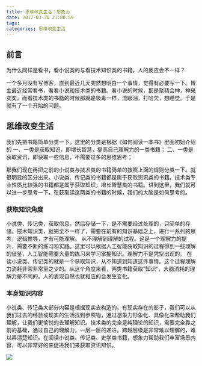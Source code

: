 ```yaml
---
title: 思维改变生活：想象力
date: 2017-03-30 21:00:59
tags:
categories: 思维改变生活
---
```


## 前言

为什么同样是看书，看小说类的与看技术知识类的书籍，人的反应会不一样？

一个多月没有写博客，直到最近几天突然想明白一个事情，觉得有必要写一下。博主最近经常看书，看看小说和技术类的书籍。看小说的时候，那是聚精会神，神采奕奕。而看技术类的书籍的时候那就是吸毒一样，流眼泪，打哈欠，想睡觉。于是就有了一个开始的问题。

## 思维改变生活

我们先把书籍简单分类一下。这里的分类是根据《如何阅读一本书》里面初始介绍的
一、一类是获取知识，即增长智慧，提高自己理解力的一类书籍；
二、一类是获取资讯，即获取一些信息，不需要过多的思维思考；

那我们现在再把之前的小说类与技术类的书籍简单的按照上面的规则分类一下。就很明显的区分出来。小说类、传记类的书籍都是属于获取资讯类的书籍。技术类专业性质比较强的书籍都是属于获取知识，增长智慧类的书籍。讲到这里，我们就可以进一步思考一下。在获取读这两类的书籍的时候，我们的大脑是如何思考的。


### 获取知识角度

小说类、传记类，获取信息，然后存储一下，是不需要经过处理的，只简单的存储。技术知识类，就完全不一样了，需要在前有的知识基础之上，进行一系列的思考，逻辑推导，才有可能理解。 从不理解到理解的过程。这是一个理解力的提升，需要不断的练习和实践。这里可以根据人工智能获取知识的过程得到一些理解的借鉴，人工智能需要大量的练习来学习掌握知识。理解力不是凭空出现的。 在读小说类、传记类的就是一个获取知识，从不知道到知道这件事情。这个过程理解力消耗非常非常至之少的。从这个角度来看，两类书籍获取“知识”，大脑消耗的理解力是不同的。人的表现自然也就相应的会发生变化。

### 本身知识内容

小说类、传记类大部分内容是根据现实去构造的，有现实存在的影子，我们可以从我们过去的经验或现实的生活找到参照物，通过想象力形象化、具像化来帮助我们理解，让我们更愉悦的去理解知识。技术类的完全是纯理论的知识，需要完全靠之前的基础，通过自己的理解力，一层一层的递进。跨越层级是非常难以理解的，难以弄清楚知识。在阅读小说类、传记类、史学类书籍，想象力帮助我们丰富场景内容，可以非常好的来促进我们来获取资讯知识。


![](/asset/xsstomyzhifubao.png)
